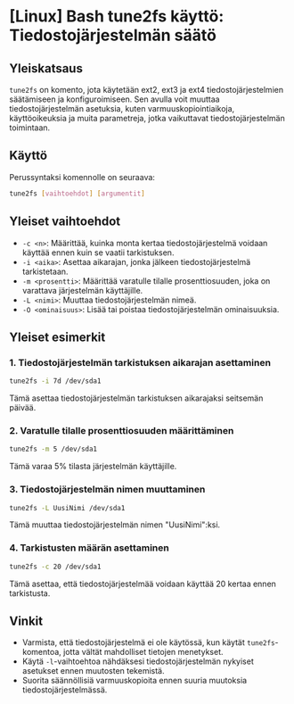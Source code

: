 # [Linux] Bash tune2fs käyttö: Tiedostojärjestelmän säätö

## Yleiskatsaus
`tune2fs` on komento, jota käytetään ext2, ext3 ja ext4 tiedostojärjestelmien säätämiseen ja konfiguroimiseen. Sen avulla voit muuttaa tiedostojärjestelmän asetuksia, kuten varmuuskopiointiaikoja, käyttöoikeuksia ja muita parametreja, jotka vaikuttavat tiedostojärjestelmän toimintaan.

## Käyttö
Perussyntaksi komennolle on seuraava:

```bash
tune2fs [vaihtoehdot] [argumentit]
```

## Yleiset vaihtoehdot
- `-c <n>`: Määrittää, kuinka monta kertaa tiedostojärjestelmä voidaan käyttää ennen kuin se vaatii tarkistuksen.
- `-i <aika>`: Asettaa aikarajan, jonka jälkeen tiedostojärjestelmä tarkistetaan.
- `-m <prosentti>`: Määrittää varatulle tilalle prosenttiosuuden, joka on varattava järjestelmän käyttäjille.
- `-L <nimi>`: Muuttaa tiedostojärjestelmän nimeä.
- `-O <ominaisuus>`: Lisää tai poistaa tiedostojärjestelmän ominaisuuksia.

## Yleiset esimerkit
### 1. Tiedostojärjestelmän tarkistuksen aikarajan asettaminen
```bash
tune2fs -i 7d /dev/sda1
```
Tämä asettaa tiedostojärjestelmän tarkistuksen aikarajaksi seitsemän päivää.

### 2. Varatulle tilalle prosenttiosuuden määrittäminen
```bash
tune2fs -m 5 /dev/sda1
```
Tämä varaa 5% tilasta järjestelmän käyttäjille.

### 3. Tiedostojärjestelmän nimen muuttaminen
```bash
tune2fs -L UusiNimi /dev/sda1
```
Tämä muuttaa tiedostojärjestelmän nimen "UusiNimi":ksi.

### 4. Tarkistusten määrän asettaminen
```bash
tune2fs -c 20 /dev/sda1
```
Tämä asettaa, että tiedostojärjestelmää voidaan käyttää 20 kertaa ennen tarkistusta.

## Vinkit
- Varmista, että tiedostojärjestelmä ei ole käytössä, kun käytät `tune2fs`-komentoa, jotta vältät mahdolliset tietojen menetykset.
- Käytä `-l`-vaihtoehtoa nähdäksesi tiedostojärjestelmän nykyiset asetukset ennen muutosten tekemistä.
- Suorita säännöllisiä varmuuskopioita ennen suuria muutoksia tiedostojärjestelmässä.